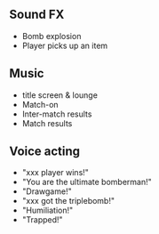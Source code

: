 ## Sound FX ##

  * Bomb explosion
  * Player picks up an item

## Music ##

  * title screen & lounge
  * Match-on
  * Inter-match results
  * Match results

## Voice acting ##

  * "xxx player wins!"
  * "You are the ultimate bomberman!"
  * "Drawgame!"
  * "xxx got the triplebomb!"
  * "Humiliation!"
  * "Trapped!"